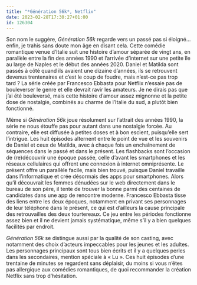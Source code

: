 ```yaml
---
title: "*Génération 56k*, Netflix"
date: 2023-02-28T17:30:27+01:00
id: 126304 
---
```


Son nom le suggère, *Génération 56k* regarde vers un passé pas si éloigné… enfin, je trahis sans doute mon âge en disant cela. Cette comédie romantique venue d’Italie suit une histoire d’amour séparée de vingt ans, en parallèle entre la fin des années 1990 et l’arrivée d’internet sur une petite île au large de Naples et le début des années 2020. Daniel et Matilda sont passés à côté quand ils avaient une dizaine d’années, ils se retrouvent devenus trentenaires et c’est le coup de foudre, mais n’est-ce pas trop tard ? La série créée par Francesco Ebbasta pour Netflix n’essaie pas de bouleverser le genre et elle devrait ravir les amateurs. Je ne dirais pas que j’ai été bouleversé, mais cette histoire d’amour assez mignonne et la petite dose de nostalgie, combinés au charme de l’Italie du sud, a plutôt bien fonctionné.

Même si *Génération 56k* joue résolument sur l’attrait des années 1990, la série ne nous étouffe pas pour autant dans une nostalgie forcée. Au contraire, elle est diffusée à petites doses et à bon escient, puisqu’elle sert l’intrigue. Les huit épisodes alternent entre le point de vue et les souvenirs de Daniel et ceux de Matilda, avec à chaque fois un enchaînement de séquences dans le passé et dans le présent. Les flashbacks sont l’occasion de (re)découvrir une époque passée, celle d’avant les smartphones et les réseaux cellulaires qui offrent une connexion à internet omniprésente. Le présent offre un parallèle facile, mais bien trouvé, puisque Daniel travaille dans l’informatique et crée désormais des apps pour smartphones. Alors qu’il découvrait les femmes dénudées sur le web directement dans le bureau de son père, il tente de trouver la bonne parmi des centaines de candidates dans une app de rencontre moderne. Francesco Ebbasta tisse des liens entre les deux époques, notamment en privant ses personnages de leur téléphone dans le présent, ce qui est d’ailleurs la cause principale des retrouvailles des deux tourtereaux. Ce jeu entre les périodes fonctionne assez bien et il ne devient jamais systématique, même s’il y a bien quelques facilités par endroit.

*Génération 56k* se distingue aussi par la qualité de son casting, avec notamment des choix d’acteurs impeccables pour les jeunes et les adultes. Les personnages principaux sont tous bien écrits et il y a quelques perles dans les secondaires, mention spéciale à « Lu ». Ces huit épisodes d’une trentaine de minutes se regardent sans déplaisir, du moins si vous n’êtes pas allergique aux comédies romantiques, de quoi recommander la création Netflix sans trop d’hésitation.
